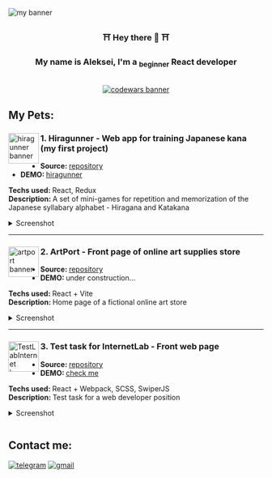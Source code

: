 <picture><img  alt='my banner' src='https://github.com/ViVolf/ViVolf/assets/57603649/5ea9efc5-a1ce-47ba-be78-d848e771899e'></picture>

<h3 align='center'>⛩ Hey there 👋 ⛩</h3>

<h3 align='center'>My name is Aleksei, I'm a <sub>beginner</sub> React developer</h3>

<br>

<div align='center'>
  <a href='https://www.codewars.com/users/ViVolf'>
    <img alt='codewars banner' src='https://www.codewars.com/users/ViVolf/badges/large'></img>
  </a>
</div>

## My Pets:
<div>
  <picture><img width='60' align='left' alt='hiragunner banner' src='https://github.com/ViVolf/ViVolf/assets/57603649/45c5bc88-b7c9-4cd8-8695-f66e6ea53fb0'></img></picture>
  <h3><strong>1. Hiragunner - Web app for training Japanese kana (my first project)</strong></h3>
  <ul>
    <li><strong>Source: </strong><a href='https://github.com/ViVolf/hiragunner'>repository</a></li>
    <li><strong>DEMO: </strong><a href='https://vivolf.github.io/hiragunner/'>hiragunner</a></li>
  </ul>
  <p>
    <strong>Techs used: </strong>React, Redux
    <br>
    <strong>Description: </strong>A set of mini-games for repetition and memorization of the Japanese syllabary alphabet - Hiragana and Katakana
  </p>
  <details>
    <summary>Screenshot</summary>
    <picture><img width='800' alt='hiragunner screenshot' src='https://github.com/ViVolf/ViVolf/assets/57603649/db6586c6-8869-4f1d-a960-7018fcb11fa7'></img></picture>
  </details>
</div>

___
<div>
   <picture><img width='60' align='left' alt='artport banner' src='https://github.com/ViVolf/ViVolf/assets/57603649/444f2e19-d303-4e2d-86d4-710e3455f507'></img></picture>
  <h3><strong>2. ArtPort - Front page of online art supplies store</strong></h3>
  <ul>
    <li><strong>Source: </strong><a href='https://github.com/ViVolf/art-port'>repository</a></li>
    <li><strong>DEMO: </strong>under construction...</li>
  </ul>
  <p>
    <strong>Techs used: </strong>React + Vite
    <br>
    <strong>Description: </strong>Home page of a fictional online art store
  </p>
  <details>
    <summary>Screenshot</summary>
    <picture><img width='800' alt='artport screenshot' src='https://github.com/ViVolf/ViVolf/assets/57603649/efe9c5e3-c983-421d-8cb4-2d80f1acf9c7'></img></picture>
  </details>
</div>

___
<div>
   <picture><img width='60' align='left' alt='TestLabInternet banner' src='https://github.com/user-attachments/assets/fa79c49b-429d-4e80-8155-fc12ae5010a2'></img></picture>
  <h3><strong>3. Test task for InternetLab - Front web page</strong></h3>
  <ul>
    <li><strong>Source: </strong><a href='https://github.com/ViVolf/TestLabInternet'>repository</a></li>
    <li><strong>DEMO: </strong><a href='https://vivolf.github.io/TestLabInternet/'>check me</a></li>
  </ul>
  <p>
    <strong>Techs used: </strong>React + Webpack, SCSS, SwiperJS
    <br>
    <strong>Description: </strong>Test task for a web developer position
  </p>
  <details>
    <summary>Screenshot</summary>
    <picture><img width='800' alt='TestLabInternet screenshot' src='https://github.com/user-attachments/assets/84ef9e92-ac2c-4f89-8fbc-31e083b65ea5'></img></picture>
  </details>
</div>

[![]()]()

## Contact me:
[![telegram](https://img.shields.io/badge/Telegram-2CA5E0?style=for-the-badge&logo=telegram&logoColor=white)](https://t.me/vivolfi)
[![gmail](https://img.shields.io/badge/Gmail-D14836?style=for-the-badge&logo=gmail&logoColor=white)](mailto:grid.aleksei@gmail.com)
